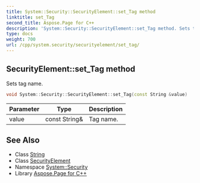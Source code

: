 ```yaml
---
title: System::Security::SecurityElement::set_Tag method
linktitle: set_Tag
second_title: Aspose.Page for C++
description: 'System::Security::SecurityElement::set_Tag method. Sets tag name in C++.'
type: docs
weight: 700
url: /cpp/system.security/securityelement/set_tag/
---
```

## SecurityElement::set_Tag method


Sets tag name.

```cpp
void System::Security::SecurityElement::set_Tag(const String &value)
```


| Parameter | Type | Description |
| --- | --- | --- |
| value | const String\& | Tag name. |

## See Also

* Class [String](../../../system/string/)
* Class [SecurityElement](../)
* Namespace [System::Security](../../)
* Library [Aspose.Page for C++](../../../)
